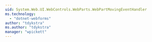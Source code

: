 ```yaml
---
uid: System.Web.UI.WebControls.WebParts.WebPartMovingEventHandler
ms.technology: 
  - "dotnet-webforms"
author: "tdykstra"
ms.author: "tdykstra"
manager: "wpickett"
---
```

